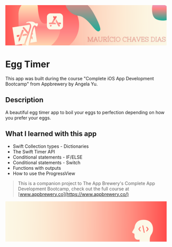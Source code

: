 ![Begin Banner](Documentation/readme-begin-banner-mau.png)

# Egg Timer

This app was built during the course "Complete iOS App Development Bootcamp" from Appbrewery by Angela Yu.

## Description

A beautiful egg timer app to boil your eggs to perfection depending on how you prefer your eggs. 

## What I learned with this app

* Swift Collection types - Dictionaries
* The Swift Timer API
* Conditional statements - IF/ELSE
* Conditional statements - Switch
* Functions with outputs
* How to use the ProgressView



>This is a companion project to The App Brewery's Complete App Development Bootcamp, check out the full course at [www.appbrewery.co](https://www.appbrewery.co/)

![End Banner](Documentation/readme-end-banner-mau.png)

